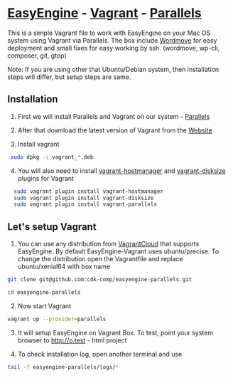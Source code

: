 [EasyEngine](https://github.com/rtCamp/easyengine) - [Vagrant](https://vagrantup.com/) - [Parallels](https://www.parallels.com)
==================

This is a simple Vagrant file to work with EasyEngine on your Mac OS system using Vagrant via Parallels.
The box include [Wordmove](https://github.com/welaika/wordmove) for easy deployment and small fixes for easy working by ssh. (wordmove, wp-cli, composer, git, gtop)

Note: If you are using other that Ubuntu/Debian system, then installation steps will differ, but setup steps are same.

## Installation
1. First we will install Parallels and Vagrant on our system - [Parallels](https://www.parallels.com)

2.  After that download the latest version of Vagrant from the [Website](https://www.vagrantup.com/downloads.html)
3.  Install vagrant
  ```bash
   sudo dpkg -i vagrant_*.deb
  ```
4.  You will also need to install [vagrant-hostmanager](https://github.com/devopsgroup-io/vagrant-hostmanager) and [vagrant-disksize](https://github.com/sprotheroe/vagrant-disksize) plugins for Vagrant

  ```bash
    sudo vagrant plugin install vagrant-hostmanager
    sudo vagrant plugin install vagrant-disksize
    sudo vagrant plugin install vagrant-parallels
  ```

## Let's setup Vagrant
1. You can use any distribution from [VagrantCloud](http://vagrantcloud.com/) that supports EasyEngine. By default EasyEngine-Vagrant uses ubuntu/precise. 
  To change the distribution open the Vagrantfile and replace ubuntu/xenial64 with box name

  ```bash
  git clone git@github.com:cdk-comp/easyengine-parallels.git

  cd easyengine-parallels
 ```
 
2. Now start Vagrant

  ```bash
  vagrant up --provider=parallels
  ```
3. It will setup EasyEngine on Vagrant Box. To test, point your system browser to http://o.test - html project

4. To check installation log, open another terminal and use

  ```bash
  tail -f easyengine-parallels/logs/*
  ```
